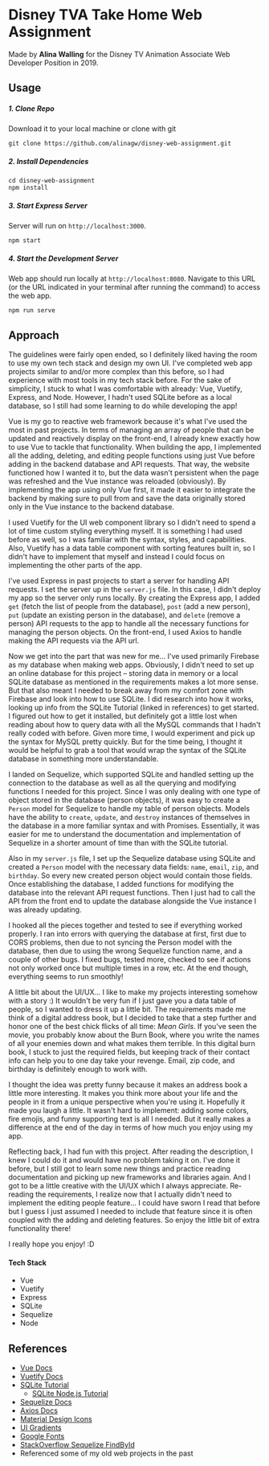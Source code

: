 # Disney TVA Take Home Web Assignment

Made by **Alina Walling** for the Disney TV Animation Associate Web Developer Position in 2019.

## Usage

##### 1. Clone Repo

Download it to your local machine or clone with git

```
git clone https://github.com/alinagw/disney-web-assignment.git
```

##### 2. Install Dependencies

```
cd disney-web-assignment
npm install
```

##### 3. Start Express Server

Server will run on `http://localhost:3000`.

```
npm start
```

##### 4. Start the Development Server

Web app should run locally at `http://localhost:8080`. Navigate to this URL (or the URL indicated in your terminal after running the command) to access the web app.

```
npm run serve
```

## Approach

The guidelines were fairly open ended, so I definitely liked having the room to use my own tech stack and design my own UI. I've completed web app projects similar to and/or more complex than this before, so I had experience with most tools in my tech stack before. For the sake of simplicity, I stuck to what I was comfortable with already: Vue, Vuetify, Express, and Node. However, I hadn't used SQLite before as a local database, so I still had some learning to do while developing the app!

Vue is my go to reactive web framework because it's what I've used the most in past projects. In terms of managing an array of people that can be updated and reactively display on the front-end, I already knew exactly how to use Vue to tackle that functionality. When building the app, I implemented all the adding, deleting, and editing people functions using just Vue before adding in the backend database and API requests. That way, the website functioned how I wanted it to, but the data wasn't persistent when the page was refreshed and the Vue instance was reloaded (obviously). By implementing the app using only Vue first, it made it easier to integrate the backend by making sure to pull from and save the data originally stored only in the Vue instance to the backend database.

I used Vuetify for the UI web component library so I didn't need to spend a lot of time custom styling everything myself. It is something I had used before as well, so I was familiar with the syntax, styles, and capabilities. Also, Vuetify has a data table component with sorting features built in, so I didn't have to implement that myself and instead I could focus on implementing the other parts of the app.

I've used Express in past projects to start a server for handling API requests. I set the server up in the `server.js` file. In this case, I didn't deploy my app so the server only runs locally. By creating the Express app, I added `get` (fetch the list of people from the database), `post` (add a new person), `put` (update an existing person in the database), and `delete` (remove a person) API requests to the app to handle all the necessary functions for managing the person objects. On the front-end, I used Axios to handle making the API requests via the API url.

Now we get into the part that was new for me... I've used primarily Firebase as my database when making web apps. Obviously, I didn't need to set up an online database for this project – storing data in memory or a local SQLite database as mentioned in the requirements makes a lot more sense. But that also meant I needed to break away from my comfort zone with Firebase and look into how to use SQLite. I did research into how it works, looking up info from the SQLite Tutorial (linked in references) to get started. I figured out how to get it installed, but definitely got a little lost when reading about how to query data with all the MySQL commands that I hadn't really coded with before. Given more time, I would experiment and pick up the syntax for MySQL pretty quickly. But for the time being, I thought it would be helpful to grab a tool that would wrap the syntax of the SQLite database in something more understandable.

I landed on Sequelize, which supported SQLite and handled setting up the connection to the database as well as all the querying and modifying functions I needed for this project. Since I was only dealing with one type of object stored in the database (person objects), it was easy to create a `Person` model for Sequelize to handle my table of person objects. Models have the ability to `create`, `update`, and `destroy` instances of themselves in the database in a more familiar syntax and with Promises. Essentially, it was easier for me to understand the documentation and implementation of Sequelize in a shorter amount of time than with the SQLite tutorial.

Also in my `server.js` file, I set up the Sequelize database using SQLite and created a `Person` model with the necessary data fields: `name`, `email`, `zip`, and `birthday`. So every new created person object would contain those fields. Once establishing the database, I added functions for modifying the database into the relevant API request functions. Then I just had to call the API from the front end to update the database alongside the Vue instance I was already updating.

I hooked all the pieces together and tested to see if everything worked properly. I ran into errors with querying the database at first, first due to CORS problems, then due to not syncing the Person model with the database, then due to using the wrong Sequelize function name, and a couple of other bugs. I fixed bugs, tested more, checked to see if actions not only worked once but multiple times in a row, etc. At the end though, everything seems to run smoothly!

A little bit about the UI/UX... I like to make my projects interesting somehow with a story :) It wouldn't be very fun if I just gave you a data table of people, so I wanted to dress it up a little bit. The requirements made me think of a digital address book, but I decided to take that a step further and honor one of the best chick flicks of all time: _Mean Girls_. If you've seen the movie, you probably know about the Burn Book, where you write the names of all your enemies down and what makes them terrible. In this digital burn book, I stuck to just the required fields, but keeping track of their contact info can help you to one day take your revenge. Email, zip code, and birthday is definitely enough to work with. 

I thought the idea was pretty funny because it makes an address book a little more interesting. It makes you think more about your life and the people in it from a unique perspective when you're using it. Hopefully it made you laugh a little. It wasn't hard to implement: adding some colors, fire emojis, and funny supporting text is all I needed. But it really makes a difference at the end of the day in terms of how much you enjoy using my app.

Reflecting back, I had fun with this project. After reading the description, I knew I could do it and would have no problem taking it on. I've done it before, but I still got to learn some new things and practice reading documentation and picking up new frameworks and libraries again. And I got to be a little creative with the UI/UX which I always appreciate. Re-reading the requirements, I realize now that I actually didn't need to implement the editing people feature... I could have sworn I read that before but I guess I just assumed I needed to include that feature since it is often coupled with the adding and deleting features. So enjoy the little bit of extra functionality there!

I really hope you enjoy! :D 

#### Tech Stack
* Vue
* Vuetify
* Express
* SQLite
* Sequelize
* Node

## References
* [Vue Docs](https://vuejs.org/)
* [Vuetify Docs](https://vuetifyjs.com/en/)
* [SQLite Tutorial](https://www.sqlitetutorial.net/)
  * [SQLite Node.js Tutorial](https://www.sqlitetutorial.net/sqlite-nodejs/)
* [Sequelize Docs](https://sequelize.org/master/)
* [Axios Docs](https://github.com/axios/axios)
* [Material Design Icons](https://materialdesignicons.com/)
* [UI Gradients](https://uigradients.com/)
* [Google Fonts](https://fonts.google.com/)
* [StackOverflow Sequelize FindById](https://stackoverflow.com/questions/41577597/sequelize-findbyid-is-not-a-function-but-apparently-findall-is)
* Referenced some of my old web projects in the past